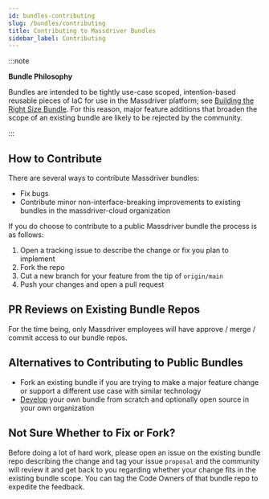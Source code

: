 ```yaml
---
id: bundles-contributing
slug: /bundles/contributing
title: Contributing to Massdriver Bundles
sidebar_label: Contributing
---
```


:::note

**Bundle Philosophy**

Bundles are intended to be tightly use-case scoped, intention-based reusable pieces of IaC
for use in the Massdriver platform; see [Building the Right Size Bundle](https://docs.massdriver.cloud/bundles/development#building-the-right-sized-bundle).
For this reason, major feature additions that broaden the scope of an existing bundle are likely to be rejected by the community.

:::

## How to Contribute
There are several ways to contribute Massdriver bundles:
- Fix bugs
- Contribute minor non-interface-breaking improvements to existing bundles in the massdriver-cloud organization

If you do choose to contribute to a public Massdriver bundle the process is as follows:
1. Open a tracking issue to describe the change or fix you plan to implement
2. Fork the repo
3. Cut a new branch for your feature from the tip of `origin/main`
4. Push your changes and open a pull request

## PR Reviews on Existing Bundle Repos
For the time being, only Massdriver employees will have approve / merge / commit access to our bundle repos.

## Alternatives to Contributing to Public Bundles
- Fork an existing bundle if you are trying to make a major feature change or support a different use case with similar technology
- [Develop](https://docs.massdriver.cloud/bundles/development) your own bundle from scratch and optionally open source in your own organization

## Not Sure Whether to Fix or Fork?
Before doing a lot of hard work, please open an issue on the existing bundle repo describing the change
and tag your issue `proposal` and the community will review it and get back to you regarding whether your change fits in
the existing bundle scope. You can tag the Code Owners of that bundle repo to expedite the feedback.
